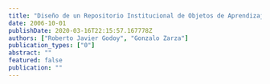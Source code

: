 ```yaml
---
title: "Diseño de un Repositorio Institucional de Objetos de Aprendizaje Reutilizables"
date: 2006-10-01
publishDate: 2020-03-16T22:15:57.167778Z
authors: ["Roberto Javier Godoy", "Gonzalo Zarza"]
publication_types: ["0"]
abstract: ""
featured: false
publication: ""
---
```


